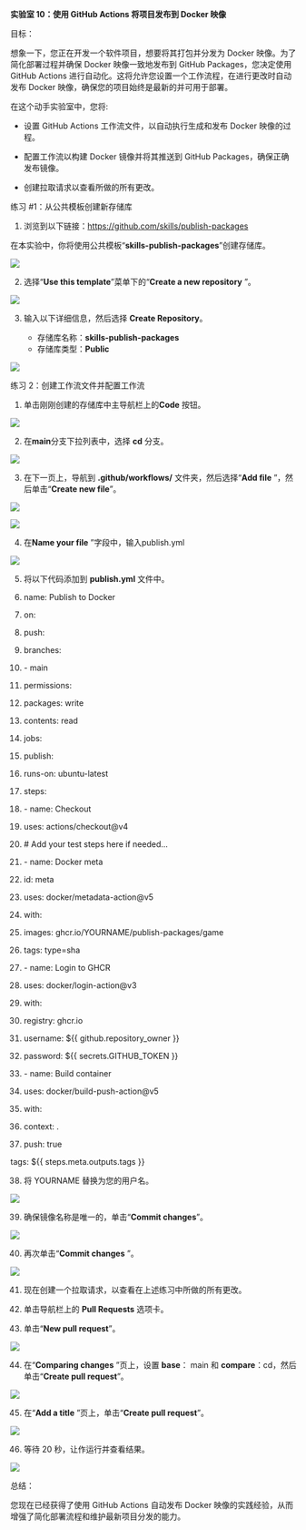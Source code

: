 **实验室 10：使用 GitHub Actions 将项目发布到 Docker 映像**

目标：

想象一下，您正在开发一个软件项目，想要将其打包并分发为 Docker
映像。为了简化部署过程并确保 Docker 映像一致地发布到 GitHub
Packages，您决定使用 GitHub Actions
进行自动化。这将允许您设置一个工作流程，在进行更改时自动发布 Docker
映像，确保您的项目始终是最新的并可用于部署。

在这个动手实验室中，您将:

- 设置 GitHub Actions 工作流文件，以自动执行生成和发布 Docker
  映像的过程。

- 配置工作流以构建 Docker 镜像并将其推送到 GitHub
  Packages，确保正确发布镜像。

- 创建拉取请求以查看所做的所有更改。

练习 \#1：从公共模板创建新存储库

1.  浏览到以下链接：https://github.com/skills/publish-packages

在本实验中，你将使用公共模板“**skills-publish-packages**”创建存储库。

![](./media/image1.jpeg)

2.  选择“**Use this template**”菜单下的“**Create a new repository** ”。 

![](./media/image2.jpeg)

3.  输入以下详细信息，然后选择 **Create Repository**。

    - 存储库名称：**skills-publish-packages**

    <!-- -->

    - 存储库类型：**Public**

![](./media/image3.jpeg)

练习 2：创建工作流文件并配置工作流

1.  单击刚刚创建的存储库中主导航栏上的**Code** 按钮。

![](./media/image4.jpeg)

2.  在**main**分支下拉列表中，选择 **cd** 分支。

![](./media/image5.jpeg)

3.  在下一页上，导航到 **.github/workflows/** 文件夹，然后选择“**Add
    file** ”，然后单击“**Create new file**”。

![](./media/image6.jpeg)

![](./media/image7.jpeg)

4.  在**Name your file** ”字段中，输入publish.yml

![](./media/image8.jpeg)

5.  将以下代码添加到 **publish.yml** 文件中。

6.  name: Publish to Docker

7.  on:

8.  push:

9.  branches:

10. \- main

11. permissions:

12. packages: write

13. contents: read

14. jobs:

15. publish:

16. runs-on: ubuntu-latest

17. steps:

18. \- name: Checkout

19. uses: actions/checkout@v4

20. \# Add your test steps here if needed...

21. \- name: Docker meta

22. id: meta

23. uses: docker/metadata-action@v5

24. with:

25. images: ghcr.io/YOURNAME/publish-packages/game

26. tags: type=sha

27. \- name: Login to GHCR

28. uses: docker/login-action@v3

29. with:

30. registry: ghcr.io

31. username: \${{ github.repository_owner }}

32. password: \${{ secrets.GITHUB_TOKEN }}

33. \- name: Build container

34. uses: docker/build-push-action@v5

35. with:

36. context: .

37. push: true

tags: \${{ steps.meta.outputs.tags }}

38. 将 YOURNAME 替换为您的用户名。

![](./media/image9.jpeg)

39. 确保镜像名称是唯一的，单击“**Commit changes**”。

![](./media/image10.jpeg)

40. 再次单击“**Commit changes** ”。

![](./media/image11.jpeg)

41. 现在创建一个拉取请求，以查看在上述练习中所做的所有更改。

42. 单击导航栏上的 **Pull Requests** 选项卡。

43. 单击“**New pull request**”。 

![](./media/image12.jpeg)

44. 在“**Comparing changes** ”页上，设置 **base**： main 和
    **compare**：cd，然后单击“**Create pull request**”。

![](./media/image13.jpeg)

45. 在“**Add a title** ”页上，单击“**Create pull request**”。

![](./media/image14.jpeg)

46. 等待 20 秒，让作运行并查看结果。

![](./media/image15.jpeg)

总结：

您现在已经获得了使用 GitHub Actions 自动发布 Docker
映像的实践经验，从而增强了简化部署流程和维护最新项目分发的能力。

